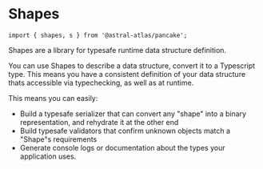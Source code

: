 # Shapes

```
import { shapes, s } from '@astral-atlas/pancake';
```

Shapes are a library for typesafe
runtime data structure definition.

You can use Shapes to describe a data structure,
convert it to a Typescript type. This means you have
a consistent definition of your data structure thats
accessible via typechecking, as well as at runtime.

This means you can easily:
  - Build a typesafe serializer that can convert
    any "shape" into a binary representation, and
    rehydrate it at the other end
  - Build typesafe validators that confirm unknown
    objects match a "Shape"s requirements
  - Generate console logs or documentation about
    the types your application uses.